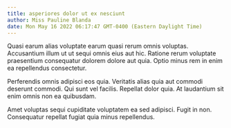 ```yaml
---
title: asperiores dolor ut ex nesciunt
author: Miss Pauline Blanda
date: Mon May 16 2022 06:17:47 GMT-0400 (Eastern Daylight Time)
---
```

Quasi earum alias voluptate earum quasi rerum omnis voluptas. Accusantium illum ut ut sequi omnis eius aut hic. Ratione rerum voluptate praesentium consequatur dolorem dolore aut quia. Optio minus rem in enim ea repellendus consectetur.

 Perferendis omnis adipisci eos quia. Veritatis alias quia aut commodi deserunt commodi. Qui sunt vel facilis. Repellat dolor quia. At laudantium sit enim omnis non ea quibusdam.

 Amet voluptas sequi cupiditate voluptatem ea sed adipisci. Fugit in non. Consequatur repellat fugiat quia minus repellendus.